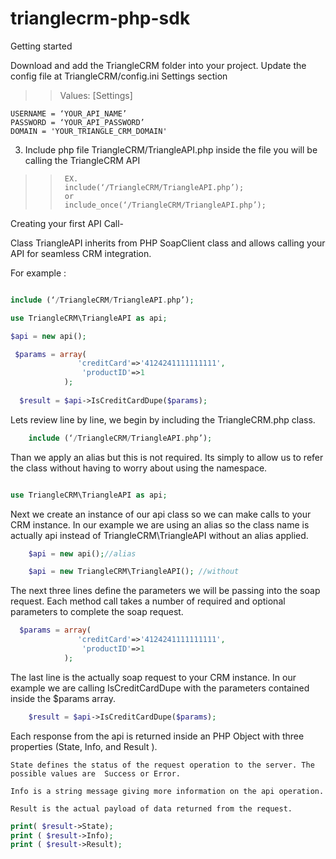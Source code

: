 trianglecrm-php-sdk
===================

Getting started

Download and add the TriangleCRM folder into your project.
Update the config file at TriangleCRM/config.ini Settings section 
		
>>Values: 
>>[Settings]

```
USERNAME = ‘YOUR_API_NAME’
PASSWORD = ‘YOUR_API_PASSWORD’
DOMAIN = 'YOUR_TRIANGLE_CRM_DOMAIN'
```
3.  Include php file TriangleCRM/TriangleAPI.php inside the file you will be calling the     TriangleCRM API 
>>		EX.
>>		include(‘/TriangleCRM/TriangleAPI.php’);
>>		or
>>		include_once(‘/TriangleCRM/TriangleAPI.php’);
		


Creating your first API Call-

Class TriangleAPI inherits from PHP SoapClient class and allows calling your API for seamless CRM integration. 

For example :

```php

include (‘/TriangleCRM/TriangleAPI.php’);

use TriangleCRM\TriangleAPI as api;

$api = new api();

 $params = array(
               'creditCard'=>'4124241111111111',
                'productID'=>1
            );
        
  $result = $api->IsCreditCardDupe($params);

```

Lets review line by line, we begin by including the TriangleCRM.php class.

```php
	include (‘/TriangleCRM/TriangleAPI.php’);
```
Than we apply an alias but this is not required. Its simply to allow us to refer the class without having to worry about using the namespace. 

```php

use TriangleCRM\TriangleAPI as api;

```

Next we create an instance of our api class so we can make calls to your CRM instance. 
In our example we are using an alias so the class name is actually api instead of TriangleCRM\TriangleAPI without an alias applied.

```php
	$api = new api();//alias

	$api = new TriangleCRM\TriangleAPI(); //without
```
The next three lines define the parameters we will be passing into the soap request.
Each method call takes a number of required and optional parameters to complete the soap request.

```php
  $params = array(
               'creditCard'=>'4124241111111111',
                'productID'=>1
            );
```

The last line is the actually soap request to your CRM instance. In our example we are calling IsCreditCardDupe with the parameters contained inside the $params array.

```php
	$result = $api->IsCreditCardDupe($params);
```
Each response from the api is returned inside an PHP Object with three properties (State, Info, and Result ).

	State defines the status of the request operation to the server. The possible values are  Success or Error.

	Info is a string message giving more information on the api operation. 
	
	Result is the actual payload of data returned from the request.

```php	
print( $result->State);
print ( $result->Info);
print ( $result->Result);
```

